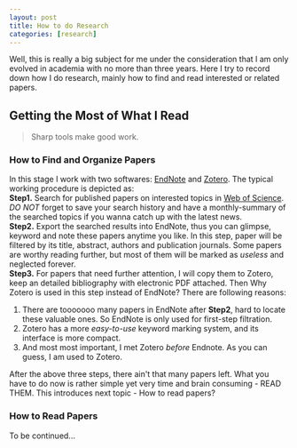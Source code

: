 ```yaml
---
layout: post
title: How to do Research
categories: [research]
---
```


Well, this is really a big subject for me under the consideration that I am only evolved in academia with no more than three years. Here I try to record down how I do research, mainly how to find and read interested or related papers.

## Getting the Most of What I Read 

> Sharp tools make good work.

### How to Find and Organize Papers
In this stage I work with two softwares: [EndNote](http://endnote.com/) and [Zotero](https://www.zotero.org/). The typical working procedure is depicted as:   
**Step1.** Search for published papers on interested topics in [Web of Science](https://webofknowledge.com/). *DO NOT* forget to save your search history and have a monthly-summary of the searched topics if you wanna catch up with the latest news.   
**Step2.** Export the searched results into EndNote, thus you can glimpse, keyword and note these papers anytime you like. In this step, paper will be filtered by its title, abstract, authors and publication journals. Some papers are worthy reading further, but most of them will be marked as *useless* and neglected forever.   
**Step3.** For papers that need further attention, I will copy them to Zotero, keep an detailed bibliography with electronic PDF attached. Then Why Zotero is used in this step instead of EndNote? There are following reasons:

1. There are tooooooo many papers in EndNote after **Step2**, hard to locate these valuable ones. So EndNote is only used for first-step filtration.
2. Zotero has a more *easy-to-use* keyword marking system, and its interface is more compact.
3. And most most important, I met Zotero *before* Endnote. As you can guess, I am used to Zotero.   

After the above three steps, there ain't that many papers left. What you have to do now is rather simple yet very time and brain consuming - READ THEM. This introduces next topic - How to read papers?

### How to Read Papers

To be continued...